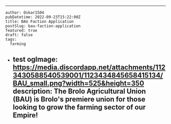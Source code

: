 ---
    author: Oskar1504
    pubDatetime: 2022-09-23T15:22:00Z
    title: BAU Faction Application  
    postSlug: bau-faction-application
    featured: true
    draft: false
    tags:
      farming
- test
    ogImage: https://media.discordapp.net/attachments/1123430588540539001/1123434845658415134/BAU_small.png?width=525&height=350
    description:
      The Brolo Agricultural Union (BAU) is Brolo's premiere union for those looking to grow the farming sector of our Empire!
    ---
    